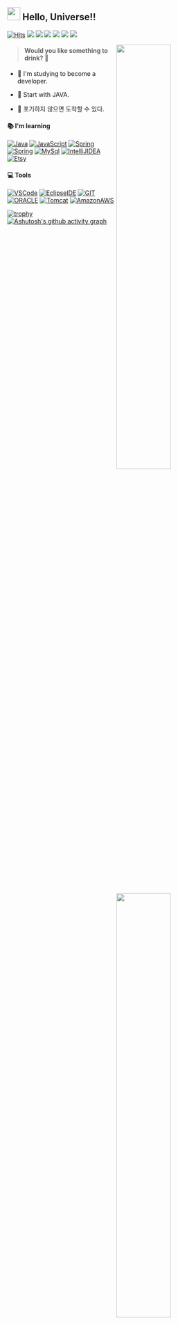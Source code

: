 ## <img src="https://raw.githubusercontent.com/iampavangandhi/iampavangandhi/master/gifs/Hi.gif" width="30px"> Hello, Universe!!
[![Hits](https://hits.seeyoufarm.com/api/count/incr/badge.svg?url=https%3A%2F%2Fgithub.com%2FCarroth23&count_bg=%23CA2EC8&title_bg=%23555555&icon=github.svg&icon_color=%232CE570&title=Hits&edge_flat=false)](https://github.com/Carroth23)
<a href="https://www.instagram.com/hongjg" target="_blank"><img src="https://img.shields.io/badge/Instagram-E4405F?style=flat&logo=Instagram&logoColor=white"/></a>
<a href="https://blog.naver.com/ghdwlsrb321" target="_blank"><img src="https://img.shields.io/badge/Blog-0ABF53?style=flat&logo=Blogger&logoColor=white"/></a>
<a href="https://carroth23.notion.site/resume_-c31bc034244a4a579d7b76f107369fc5" target="_blank"><img src="https://img.shields.io/badge/Notion-000000?style=flat&logo=Notion&logoColor=white"/></a>
<a href="https://stackoverflow.com/users/16469066/carroth23?tab=profile" target="_blank"><img src="https://img.shields.io/badge/StackOverflow-F58025?style=flat&logo=StackOverflow&logoColor=white"/></a>
<a href="https://discord.gg/YXxYgCFEQe"><img src="https://img.shields.io/badge/Discord-5865F2?style=flat&logo=Discord&logoColor=white"/></a>
<a href="mailto:wlsrb230@gmail.com"><img src="https://img.shields.io/badge/Gmail-d14836?style=flat&logo=Gmail&logoColor=white"/></a>

<a href="https://github-readme-stats.vercel.app/api?username=Carroth23">
  <img src="https://github-readme-stats.vercel.app/api?username=Carroth23&show_icons=true&count_private=true&hide_border=true" align="right" style="width: 50%"/>
</a>

<a href="https://github-readme-stats.vercel.app/api/top-langs/?username=Carroth23">
  <img src="https://github-readme-stats.vercel.app/api/top-langs/?username=Carroth23&hide_border=true&layout=compact" align="right" style="width: 50%;"/>
</a>

>#### Would you like something to drink? 🥛
<div>

- 🌱 I'm studying to become a developer.  
  

- 🐣 Start with JAVA.  
  

- 🐢 포기하지 않으면 도착할 수 있다.  
</div>

#### 📚 I'm learning

[![Java](https://img.shields.io/badge/Java-007396?style=flat-square&logo=Java&logoColor=fff)](https://www.oracle.com/kr/java/)
[![JavaScript](https://img.shields.io/badge/JavaScript-FF9E0F?style=flat-square&logo=JavaScript&logoColor=fff)](https://developer.mozilla.org/ko/)
[![Spring](https://img.shields.io/badge/Spring-6DB33F?style=flat-square&logo=Spring&logoColor=fff)](https://spring.io/)
[![Spring](https://img.shields.io/badge/SpringBoot-6DB33F?style=flat-square&logo=Spring-Boot&logoColor=fff)](https://spring.io/)
[![MySql](https://img.shields.io/badge/MySQL-4479A1?style=flat-square&logo=MySQL&logoColor=fff)](https://www.mysql.com/)
[![IntelliJIDEA](https://img.shields.io/badge/IntelliJ-000000?style=flat-square&logo=IntelliJ-IDEA&logoColor=fff)](https://www.jetbrains.com/ko-kr/)
[![Etsy](https://img.shields.io/badge/English-00A98F?style=flat-square&logo=Etsy&logoColor=fff)](https://en.wikipedia.org/wiki/English_language)

#### 💻 Tools

[![VSCode](https://img.shields.io/badge/VS%20Code-007ACC?style=flat-square&logo=Visual-Studio-Code&logoColor=fff)](https://code.visualstudio.com/)
[![EclipseIDE](https://img.shields.io/badge/Eclipse-2C2255?style=flat-square&logo=EclipseIDE&logoColor=fff)](https://www.eclipse.org/)
[![GIT](https://img.shields.io/badge/Git-F05032?style=flat-square&logo=Git&logoColor=fff)](https://git-scm.com/)
[![ORACLE](https://img.shields.io/badge/Oracle-F80000?style=flat-square&logo=Oracle&logoColor=fff)](https://www.oracle.com/kr/index.html)
[![Tomcat](https://img.shields.io/badge/Tomcat-DDAE36?style=flat-square&logo=Apache-Tomcat&logoColor=fff)](https://tomcat.apache.org/)
[![AmazonAWS](https://img.shields.io/badge/AWS-232F3E?style=flat-square&logo=Amazon-AWS&logoColor=fff)](https://aws.amazon.com/ko/)

[![trophy](https://github-profile-trophy.vercel.app/?username=Carroth23&theme=onedark&no-bg=true&rank=S,AAA,AA,A,B,C&column=3&row=1)](https://github.com/ryo-ma/github-profile-trophy)
[![Ashutosh's github activity graph](https://activity-graph.herokuapp.com/graph?username=Carroth23&custom_title=This%20is%20a%20title&hide_border=true&bg_color=fff&line=36b9b2&point=62c9c3&hide_title=true&color=757575)](https://github.com/Ashutosh00710/github-readme-activity-graph)
<!-- ↓ Dude, You are awesome -->

<!-- https://shields.io/category/other -->
<!-- https://simpleicons.org/ -->
<!-- https://colorswall.com/ -->
